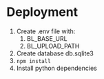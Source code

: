 # Deployment

1. Create .env file with:
    1. BL_BASE_URL
    2. BL_UPLOAD_PATH
1. Create database db.sqlite3
1. `npm install`
1. Install python dependencies